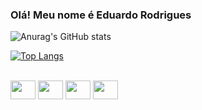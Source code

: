 ### Olá! Meu nome é Eduardo Rodrigues

![Anurag's GitHub stats](https://github-readme-stats.vercel.app/api?username=EduardoRDSR&show_icons=true&theme=radical)

[![Top Langs](
https://github-readme-stats.vercel.app/api/top-langs/?username=EduardoRDSR&layout=compact)](https://github.com/anuraghazra/github-readme-stats)

<link rel="stylesheet" href="https://cdn.jsdelivr.net/gh/devicons/devicon@v2.15.1/devicon.min.css">

<div style="display: inline_block"><br>
  <img align="center" alt"Eduardo-Js" height="30" width="40" src="https://cdn.jsdelivr.net/gh/devicons/devicon/icons/javascript/javascript-original.svg" />
  <img align="center" alt"Eduardo-html" height="30" width="40" src="https://cdn.jsdelivr.net/gh/devicons/devicon/icons/html5/html5-original.svg" />
  <img align="center" alt"Eduardo-Css" height="30" width="40" src="https://cdn.jsdelivr.net/gh/devicons/devicon/icons/css3/css3-original.svg" />
  <img align="center" alt"Eduardo-React" height="30" width="40" src="https://cdn.jsdelivr.net/gh/devicons/devicon/icons/react/react-original.svg" />
</div>
